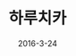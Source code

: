 ---
layout: video
title: "  하루치카"
dir: 하루치카
num: 12
date: 2016-3-24
comments: true
categories:
- 2016-1
- ani
tags: [하루치카]
img: //api.moeni.net/img.php?img=2016/01/haruchika.jpg
---